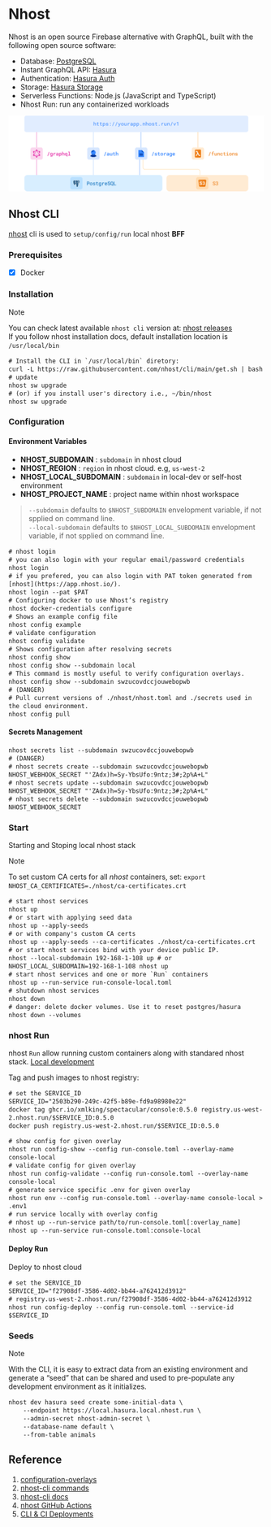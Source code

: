 # Nhost

Nhost is an open source Firebase alternative with GraphQL, built with the following open source software:

- Database: [PostgreSQL](https://www.postgresql.org/)
- Instant GraphQL API: [Hasura](https://hasura.io/)
- Authentication: [Hasura Auth](https://github.com/nhost/hasura-auth/)
- Storage: [Hasura Storage](https://github.com/nhost/hasura-storage)
- Serverless Functions: Node.js (JavaScript and TypeScript)
- Nhost Run: run any containerized workloads

![Nhost architecture](https://raw.githubusercontent.com/nhost/nhost/main/assets/nhost-diagram.png)

## Nhost CLI

[nhost](https://docs.nhost.io/cli) cli is used to `setup/config/run` local nhost **BFF**

### Prerequisites

- [x] Docker

### Installation

> [!NOTE]
> You can check latest available `nhost cli` version at: [nhost releases](https://github.com/nhost/cli/)  
> If you follow nhost installation docs, default installation location is `/usr/local/bin`  

```shell
# Install the CLI in `/usr/local/bin` diretory:
curl -L https://raw.githubusercontent.com/nhost/cli/main/get.sh | bash
# update
nhost sw upgrade
# (or) if you install user's directory i.e., ~/bin/nhost
nhost sw upgrade
```

### Configuration

#### Environment Variables

- **NHOST_SUBDOMAIN** : `subdomain` in nhost cloud
- **NHOST_REGION** : `region` in nhost cloud. e.g, `us-west-2`
- **NHOST_LOCAL_SUBDOMAIN** : `subdomain` in local-dev or self-host environment
- **NHOST_PROJECT_NAME** : project name within nhost workspace

> `--subdomain` defaults to `$NHOST_SUBDOMAIN` envelopment variable, if not spplied on command line.  
> `--local-subdomain` defaults to `$NHOST_LOCAL_SUBDOMAIN` envelopment variable, if not spplied on command line.

```shell
# nhost login
# you can also login with your regular email/password credentials 
nhost login
# if you prefered, you can also login with PAT token generated from [nhost](https://app.nhost.io/).
nhost login --pat $PAT
# Configuring docker to use Nhost’s registry
nhost docker-credentials configure
# Shows an example config file
nhost config example
# validate configuration
nhost config validate
# Shows configuration after resolving secrets
nhost config show
nhost config show --subdomain local
# This command is mostly useful to verify configuration overlays.
nhost config show --subdomain swzucovdccjouwebopwb
# (DANGER) 
# Pull current versions of ./nhost/nhost.toml and ./secrets used in the cloud environment.
nhost config pull

```

#### Secrets Management

```shell
nhost secrets list --subdomain swzucovdccjouwebopwb
# (DANGER)
# nhost secrets create --subdomain swzucovdccjouwebopwb NHOST_WEBHOOK_SECRET "'ZAdx)h=Sy-YbsUfo:9ntz;3#;2p%A+L"
# nhost secrets update --subdomain swzucovdccjouwebopwb NHOST_WEBHOOK_SECRET "'ZAdx)h=Sy-YbsUfo:9ntz;3#;2p%A+L"
# nhost secrets delete --subdomain swzucovdccjouwebopwb NHOST_WEBHOOK_SECRET
```

### Start

Starting and Stoping local nhost stack

> [!NOTE]
> To set custom CA certs for all _nhost_ containers, set: `export NHOST_CA_CERTIFICATES=./nhost/ca-certificates.crt`

```shell
# start nhost services
nhost up
# or start with applying seed data
nhost up --apply-seeds
# or with company's custom CA certs
nhost up --apply-seeds --ca-certificates ./nhost/ca-certificates.crt
# or start nhost services bind with your device public IP. 
nhost --local-subdomain 192-168-1-108 up # or
NHOST_LOCAL_SUBDOMAIN=192-168-1-108 nhost up 
# start nhost services and one or more `Run` containers
nhost up --run-service run-console-local.toml
# shutdown nhost services
nhost down
# danger: delete docker volumes. Use it to reset postgres/hasura
nhost down --volumes
```

### nhost Run

nhost `Run` allow running custom containers along with standared nhost stack.
[Local development](https://docs.nhost.io/guides/run/local-development)

Tag and push images to nhost registry:

```shell
# set the SERVICE_ID
SERVICE_ID="2503b290-249c-42f5-b89e-fd9a98980e22"
docker tag ghcr.io/xmlking/spectacular/console:0.5.0 registry.us-west-2.nhost.run/$SERVICE_ID:0.5.0
docker push registry.us-west-2.nhost.run/$SERVICE_ID:0.5.0
```

```shell
# show config for given overlay
nhost run config-show --config run-console.toml --overlay-name console-local
# validate config for given overlay
nhost run config-validate --config run-console.toml --overlay-name console-local
# generate service specific .env for given overlay
nhost run env --config run-console.toml --overlay-name console-local > .env1
# run service locally with overlay config
# nhost up --run-service path/to/run-console.toml[:overlay_name]
nhost up --run-service run-console.toml:console-local
```

#### Deploy Run

Deploy to nhost cloud

```shell
# set the SERVICE_ID
SERVICE_ID="f27908df-3586-4d02-bb44-a762412d3912"
# registry.us-west-2.nhost.run/f27908df-3586-4d02-bb44-a762412d3912
nhost run config-deploy --config run-console.toml --service-id $SERVICE_ID
```

### Seeds

> [!NOTE]
> With the CLI, it is easy to extract data from an existing environment and generate a “seed” that can be shared and used to pre-populate any development environment as it initializes.

```shell
nhost dev hasura seed create some-initial-data \
    --endpoint https://local.hasura.local.nhost.run \
    --admin-secret nhost-admin-secret \
    --database-name default \
    --from-table animals
```

## Reference

1. [configuration-overlays](https://docs.nhost.io/guides/cli/configuration-overlays)
2. [nhost-cli commands](https://github.com/nhost/nhost.toml)
3. [nhost-cli docs](https://github.com/nhost/nhost.toml/tree/main/docs)
4. [nhost GitHub Actions](https://github.com/nhost-actions)
5. [CLI & CI Deployments](https://docs.nhost.io/guides/run/cli-deployments)
